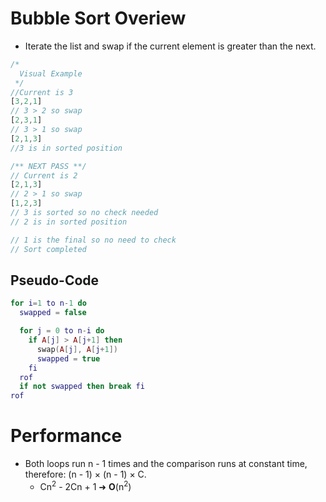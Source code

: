 <!--
  Author: NE- https://github.com/NE-
  Date: 2022 October 25
  Purpose: Bubble Sort Notes
-->

# Bubble Sort Overiew
- Iterate the list and swap if the current element is greater than the next.

```js
/*
  Visual Example
 */
//Current is 3
[3,2,1]
// 3 > 2 so swap
[2,3,1]
// 3 > 1 so swap
[2,1,3]
//3 is in sorted position

/** NEXT PASS **/
// Current is 2
[2,1,3]
// 2 > 1 so swap
[1,2,3]
// 3 is sorted so no check needed
// 2 is in sorted position

// 1 is the final so no need to check
// Sort completed
```

## Pseudo-Code
```lua
for i=1 to n-1 do
  swapped = false

  for j = 0 to n-i do
    if A[j] > A[j+1] then
      swap(A[j], A[j+1])
      swapped = true
    fi
  rof
  if not swapped then break fi
rof
```

# Performance
- Both loops run n - 1 times and the comparison runs at constant time, therefore: (n - 1) × (n - 1) × C.
  - Cn<sup>2</sup> - 2Cn + 1 ➜ **O**(n<sup>2</sup>)

